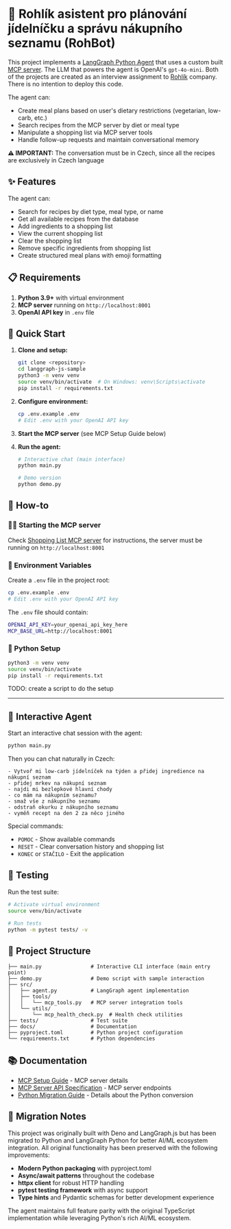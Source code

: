 # 🤖 Rohlík asistent pro plánování jídelníčku a správu nákupního seznamu (RohBot)

This project implements a
[LangGraph Python Agent](https://python.langchain.com/docs/langgraph/) that uses
a custom built [MCP server](https://github.com/jozso39/rohlik-mcp-server). The
LLM that powers the agent is OpenAI's `gpt-4o-mini`. Both of the projects are
created as an interview assignment to [Rohlík](https://www.rohlik.cz/) company.
There is no intention to deploy this code.

The agent can:

- Create meal plans based on user's dietary restrictions (vegetarian, low-carb,
  etc.)
- Search recipes from the MCP server by diet or meal type
- Manipulate a shopping list via MCP server tools
- Handle follow-up requests and maintain conversational memory

**⚠️ IMPORTANT:** The conversation must be in Czech, since all the recipes are
exclusively in Czech language

## ✨ Features

The agent can:

- Search for recipes by diet type, meal type, or name
- Get all available recipes from the database
- Add ingredients to a shopping list
- View the current shopping list
- Clear the shopping list
- Remove specific ingredients from shopping list
- Create structured meal plans with emoji formatting

## 📋 Requirements

1. **Python 3.9+** with virtual environment
2. **MCP server** running on `http://localhost:8001`
3. **OpenAI API key** in `.env` file

## 🚀 Quick Start

1. **Clone and setup:**
   ```bash
   git clone <repository>
   cd langgraph-js-sample
   python3 -m venv venv
   source venv/bin/activate  # On Windows: venv\Scripts\activate
   pip install -r requirements.txt
   ```

2. **Configure environment:**
   ```bash
   cp .env.example .env
   # Edit .env with your OpenAI API key
   ```

3. **Start the MCP server** (see MCP Setup Guide below)

4. **Run the agent:**
   ```bash
   # Interactive chat (main interface)
   python main.py

   # Demo version
   python demo.py
   ```

## 📖 How-to

### 🏃‍♂️ Starting the MCP server

Check [Shopping List MCP server](https://github.com/jozso39/rohlik-mcp-server)
for instructions, the server must be running on `http://localhost:8001`

### 🔐 Environment Variables

Create a `.env` file in the project root:

```bash
cp .env.example .env
# Edit .env with your OpenAI API key
```

The `.env` file should contain:

```bash
OPENAI_API_KEY=your_openai_api_key_here
MCP_BASE_URL=http://localhost:8001
```

### 🐍 Python Setup

```bash
python3 -m venv venv
source venv/bin/activate
pip install -r requirements.txt
```

TODO: create a script to do the setup

---

## 💬 Interactive Agent

Start an interactive chat session with the agent:

```bash
python main.py
```

Then you can chat naturally in Czech:

```
- Vytvoř mi low-carb jídelníček na týden a přidej ingredience na nákupní seznam
- přidej mrkev na nákupní seznam
- najdi mi bezlepkové hlavní chody
- co mám na nákupním seznamu?
- smaž vše z nákupního seznamu
- odstraň okurku z nákupního seznamu
- vyměň recept na den 2 za něco jiného
```

Special commands:

- `POMOC` - Show available commands
- `RESET` - Clear conversation history and shopping list
- `KONEC` or `STAČILO` - Exit the application

## 🧪 Testing

Run the test suite:

```bash
# Activate virtual environment
source venv/bin/activate

# Run tests
python -m pytest tests/ -v
```

## 📁 Project Structure

```
├── main.py                # Interactive CLI interface (main entry point)
├── demo.py                # Demo script with sample interaction
├── src/
│   ├── agent.py           # LangGraph agent implementation
│   ├── tools/
│   │   └── mcp_tools.py   # MCP server integration tools
│   └── utils/
│       └── mcp_health_check.py  # Health check utilities
├── tests/                 # Test suite
├── docs/                  # Documentation
├── pyproject.toml         # Python project configuration
└── requirements.txt       # Python dependencies
```

## 📚 Documentation

- [MCP Setup Guide](docs/MCP_README.md) - MCP server details
- [MCP Server API Specification](docs/swagger.yaml) - MCP server endpoints
- [Python Migration Guide](PYTHON_MIGRATION.md) - Details about the Python
  conversion

## 🔄 Migration Notes

This project was originally built with Deno and LangGraph.js but has been
migrated to Python and LangGraph Python for better AI/ML ecosystem integration.
All original functionality has been preserved with the following improvements:

- **Modern Python packaging** with pyproject.toml
- **Async/await patterns** throughout the codebase
- **httpx client** for robust HTTP handling
- **pytest testing framework** with async support
- **Type hints** and Pydantic schemas for better development experience

The agent maintains full feature parity with the original TypeScript
implementation while leveraging Python's rich AI/ML ecosystem.
